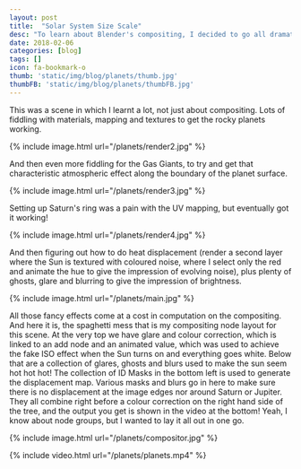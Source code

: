 ```yaml
---
layout: post
title:  "Solar System Size Scale"
desc: "To learn about Blender's compositing, I decided to go all dramatic in an astronomical way"
date: 2018-02-06
categories: [blog]
tags: []
icon: fa-bookmark-o
thumb: 'static/img/blog/planets/thumb.jpg'
thumbFB: 'static/img/blog/planets/thumbFB.jpg'
---
```


This was a scene in which I learnt a lot, not just about compositing. Lots of fiddling with materials, mapping
and textures to get the rocky planets working.

{% include image.html url="/planets/render2.jpg"  %}

And then even more fiddling for the Gas Giants, to try and get that characteristic atmospheric effect
along the boundary of the planet surface. 

{% include image.html url="/planets/render3.jpg"  %}

Setting up Saturn's ring was a pain with the UV mapping, but eventually got it working!

{% include image.html url="/planets/render4.jpg"  %}

And then figuring out how to do heat displacement (render a second layer where the Sun is textured
with coloured noise, where I select only the red and animate the hue to give the impression of evolving noise), 
plus plenty of ghosts, glare and blurring to give the impression of brightness.

{% include image.html url="/planets/main.jpg"  %}

All those fancy effects come at a cost in computation on the compositing. And here it is, the spaghetti mess
that is my compositing node layout for this scene. At the very top we have glare and colour correction, which
is linked to an add node and an animated value, which was used to achieve the fake ISO effect when the Sun turns
on and everything goes white. Below that are a collection of glares, ghosts and blurs used to make the sun seem hot hot hot!
The collection of ID Masks in the bottom left is used to generate the displacement map. Various masks and blurs go in
here to make sure there is no displacement at the image edges nor around Saturn or Jupiter. They all
combine right before a colour correction on the right hand side of the tree, and the output you get is shown in the video 
at the bottom! Yeah, I know about node groups, but I wanted to lay it all out in one go.

{% include image.html url="/planets/compositor.jpg"  %}


{% include video.html url="/planets/planets.mp4"  %}

